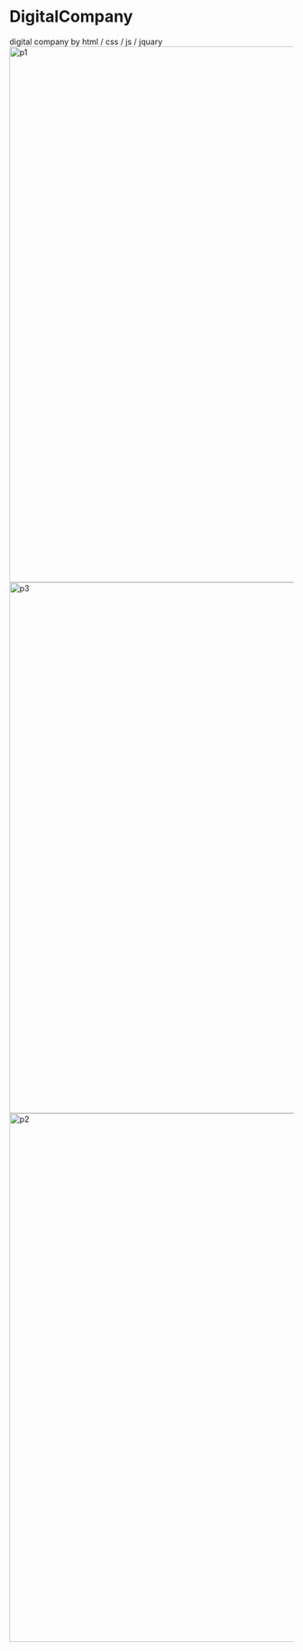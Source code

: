 # DigitalCompany
digital company by html / css / js / jquary 
<img width="950" alt="p1" src="https://github.com/sh22o/DigitalCompany/assets/100959685/849c3674-7306-4500-8887-b40b0bffb7de">
<img width="941" alt="p3" src="https://github.com/sh22o/DigitalCompany/assets/100959685/f3ffb145-261a-4689-92ba-7287855a964f">
<img width="937" alt="p2" src="https://github.com/sh22o/DigitalCompany/assets/100959685/db6b84de-4f8d-4c65-9f70-547601254706">

